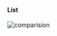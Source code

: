 #### List

![comparision](https://github.com/grijeshsaini/java-playground/tree/master/collections/src/main/resources/arraylist-vs-linkedlist.png)
